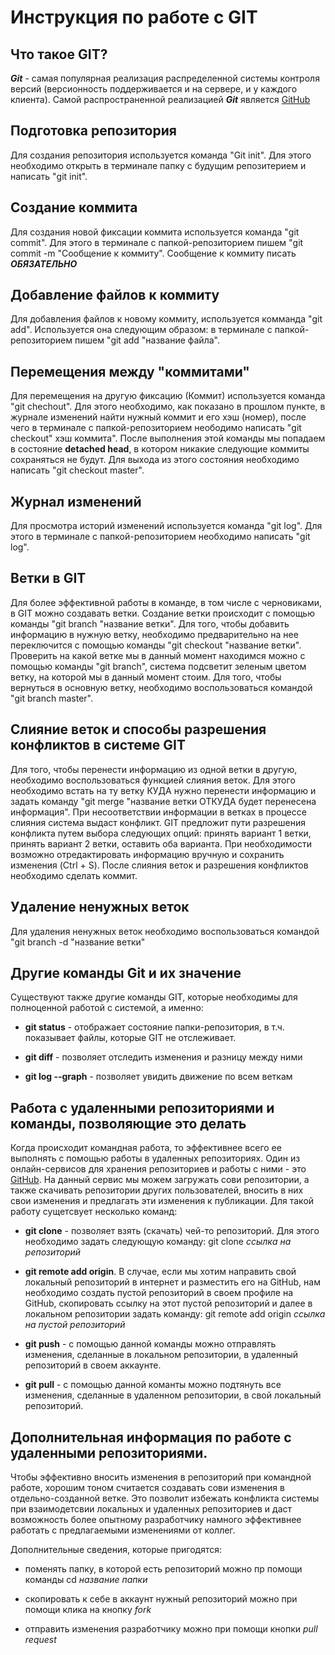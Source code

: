 # Инструкция по работе с GIT

## Что такое GIT? 
***Git*** - самая популярная реализация распределенной системы контроля версий (версионность поддерживается и на сервере, и у каждого клиента). Самой распространенной реализацией ***Git*** является [GitHub](https://github.com)

## Подготовка репозитория
Для создания репозитория используется команда "Git init". Для этого необходимо открыть в терминале папку с будущим репозитерием и написать "git init".

## Создание коммита
Для создания новой фиксации коммита используется команда "git commit". Для этого в терминале с папкой-репозиторием пишем "git commit -m "Сообщение к коммиту". Сообщение к коммиту писать ***ОБЯЗАТЕЛЬНО***

## Добавление файлов к коммиту
Для добавления файлов к новому коммиту, используется комманда "git add". Используется она следующим образом: в терминале с папкой-репозиторием пишем "git add "название файла".


## Перемещения между "коммитами"
Для перемещения на другую фиксацию (Коммит) используется команда "git chechout". Для этого необходимо, как показано в прошлом пункте, в журнале изменений найти нужный коммит и его хэш (номер), после чего в терминале с папкой-репозиторием неободимо написать "git checkout" хэш коммита". После выполнения этой команды мы попадаем в состояние **detached head**, в котором никакие следующие коммиты сохраняться не будут. Для выхода из этого состояния необходимо написать "git checkout master".

## Журнал изменений
Для просмотра историй изменений используется команда "git log". Для этого в терминале с папкой-репозиторием необходимо написать "git log".


## Ветки в GIT
Для более эффективной работы в команде, в том числе с черновиками, в GIT можно создавать ветки. 
Создание ветки происходит с помощью команды "git branch "название ветки". Для того, чтобы добавить информацию в нужную ветку, необходимо предварительно на нее переключится с помощью команды "git checkout "название ветки". Проверить на какой ветке мы в данный момент находимся можно с помощью команды "git branch", система подсветит зеленым цветом ветку, на которой мы в данный момент стоим. Для того, чтобы вернуться в основную ветку, необходимо воспользоваться командой "git branch master".


## Слияние веток и способы разрешения конфликтов в системе GIT
Для того, чтобы перенести информацию из одной ветки в другую, необходимо воспользоваться функцией слияния веток. Для этого необходимо встать на ту ветку КУДА нужно перенести информацию и задать команду "git merge "название ветки ОТКУДА будет перенесена информация". При несоответствии информации в ветках в процессе слияния система выдаст конфликт. GIT предложит пути разрешения конфликта путем выбора следующих опций: принять вариант 1 ветки, принять вариант 2 ветки, оставить оба варианта. При необходимости возможно отредактировать информацию вручную и сохранить изменения (Ctrl + S). После слияния веток и разрешения конфликтов необходимо сделать коммит. 

## Удаление ненужных веток
Для удаления ненужных веток необходимо воспользоваться командой "git branch -d "название ветки"

## Другие команды Git и их значение
Существуют также другие команды GIT, которые необходимы для полноценной работой с системой, а именно:

- **git status** - отображает состояние папки-репозитория, в т.ч. показывает файлы, которые GIT не отслеживает.

- **git diff** - позволяет отследить изменения и разницу между ними

- **git log --graph** - позволяет увидить движение по всем веткам 

## Работа с удаленными репозиториями и команды, позволяющие это делать

Когда происходит командная работа, то эффективнее всего ее выполнять с помощью работы в удаленных репозиториях. Один из онлайн-сервисов для хранения репозиториев и работы с ними - это [GitHub](https://github.com). На данный сервис мы можем загружать сови репозитории, а также скачивать репозитории других пользователей, вносить в них свои изменения и предлагать эти изменения к публикации. Для такой работу сущетсвует несколько команд:

- **git clone** - позволяет взять (скачать) чей-то репозиторий. Для этого необходимо задать следующую команду: git clone *ссылка на репозиторий*

- **git remote add origin**. В случае, если мы хотим направить свой локальный репозиторий в интернет и разместить его на GitHub, нам необходимо создать пустой репозиторий в своем профиле на GitHub, скопировать ссылку на этот пустой репозиторий и далее в локальном репозитории задать команду: git remote add origin *ссылка на пустой репозиторий*

- **git push** - с помощью данной команды можно отправлять изменения, сделанные в локальном репозитории, в удаленный репозиторий в своем аккаунте.

- **git pull** - c помощью данной команты можно подтянуть все изменения, сделанные в удаленном репозитории, в свой локальный репозиторий. 

## Дополнительная информация по работе с удаленными репозиториями.

Чтобы эффективно вносить изменения в репозиторий при командной работе, хорошим тоном считается создавать сови изменения в отдельно-созданной ветке. Это позволит избежать конфликта системы при взаимодетсвии локальных и удаленных репозиториев и даст возможность более опытному разработчику намного эффективнее работать с предлагаемыми изменениями от коллег.

Дополнительные сведения, которые пригодятся:

- поменять папку, в которой есть репозиторий можно пр помощи команды cd *название папки*

- скопировать к себе в аккаунт нужный репозиторий можно при помощи клика на кнопку *fork*

- отправить изменения разработчику можно при помощи кнопки *pull request*
